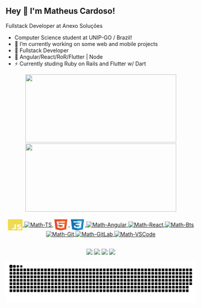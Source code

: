 ## Hey 👋 I'm Matheus Cardoso!

<p>Fullstack Developer at Anexo Soluções</p>

- Computer Science student at UNIP-GO / Brazil!
- 🔭 I’m currently working on some web and mobile projects
- 🌱 Fullstack Developer
- 📒 Angular/React/RoR/Flutter | Node 
- ⚡ Currently studing Ruby on Rails and Flutter w/ Dart

<div align="center">
  <a href="https://github.com/user-matth">
  <img height="180em" width="400em" src="https://github-readme-stats.vercel.app/api?username=user-matth&show_icons=true&theme=dark&include_all_commits=true&count_private=true"/>
  <img height="180em" width="400em" src="https://github-readme-stats.vercel.app/api/top-langs/?username=user-matth&layout=compact&langs_count=7&theme=dark"/>
</div>
  
<div style="display: inline_block" align="center" ><br>
  <img align="center" alt="Math-JS" height="30" width="40" src="https://raw.githubusercontent.com/devicons/devicon/master/icons/javascript/javascript-plain.svg">
  <img align="center" alt="Math-TS" height="30" width="40" src="https://cdn.jsdelivr.net/gh/devicons/devicon/icons/typescript/typescript-original.svg" />
  <img align="center" alt="Math-HTML" height="30" width="40" src="https://raw.githubusercontent.com/devicons/devicon/master/icons/html5/html5-original.svg">
  <img align="center" alt="Math-CSS" height="30" width="40" src="https://raw.githubusercontent.com/devicons/devicon/master/icons/css3/css3-original.svg">
  <img align="center" alt="Math-Angular" height="30" width="40" src="https://cdn.jsdelivr.net/gh/devicons/devicon/icons/angularjs/angularjs-original.svg" />
  <img align="center" alt="Math-React" height="30" width="40" src="https://cdn.jsdelivr.net/gh/devicons/devicon/icons/react/react-original.svg" />
  <img align="center" alt="Math-Bts" height="30" width="40" src="https://cdn.jsdelivr.net/gh/devicons/devicon/icons/bootstrap/bootstrap-original.svg" />
  <img align="center" alt="Math-Git" height="30" width="40" src="https://cdn.jsdelivr.net/gh/devicons/devicon/icons/git/git-original-wordmark.svg" />
  <img align="center" alt="Math-GitLab" height="30" width="40" src="https://cdn.jsdelivr.net/gh/devicons/devicon/icons/gitlab/gitlab-original-wordmark.svg" />
  <img align="center" alt="Math-VSCode" height="30" width="40" src="https://cdn.jsdelivr.net/gh/devicons/devicon/icons/visualstudio/visualstudio-plain.svg" />
</div>

##
  
<div align="center">
  <a href="https://instagram.com/cardoso.matheuus/" target="_blank"><img src="https://img.shields.io/badge/-Instagram-%23E4405F?style=for-the-badge&logo=instagram&logoColor=white" target="_blank"></a>
 <a href="https://discord.gg/pDbY76q8Qf" target="_blank"><img src="https://img.shields.io/badge/Discord-7289DA?style=for-the-badge&logo=discord&logoColor=white" target="_blank"></a> 
  <a href = "mailto:matheus.pessoal1@hotmail.com"><img src="https://img.shields.io/badge/-Gmail-%23333?style=for-the-badge&logo=gmail&logoColor=white" target="_blank"></a>
  <a href="https://www.linkedin.com/in/matheus-cardoso-silva-ab9467182/" target="_blank"><img src="https://img.shields.io/badge/-LinkedIn-%230077B5?style=for-the-badge&logo=linkedin&logoColor=white" target="_blank"></a>  
  
  ![Snake animation](https://github.com/user-matth/user-matth/blob/output/github-contribution-grid-snake.svg)
  
</div>
  
  
